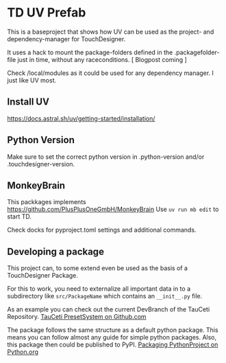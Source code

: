 # TD UV Prefab
This is a baseproject that shows how UV can be used as the project- and dependency-manager for TouchDesigner.

It uses a hack to mount the package-folders defined in the .packagefolder-file just in time, without any raceconditions. [ Blogpost coming ]

Check /local/modules as it could be used for any dependency manager. I just like UV most.

## Install UV
https://docs.astral.sh/uv/getting-started/installation/

## Python Version
Make sure to set the correct python version in .python-version and/or .touchdesigner-version.

## MonkeyBrain
This packkages implements https://github.com/PlusPlusOneGmbH/MonkeyBrain
Use ```uv run mb edit``` to start TD.

Check docks for pyproject.toml settings and additional commands.


## Developing a package
This project can, to some extend even be used as the basis of a TouchDesigner Package. 

For this to work, you need to externalize all important data in to a subdirectory like ```src/PackageName``` which contains an ```__init__.py``` file. 

As an example you can check out the current DevBranch of the TauCeti Repository. 
[TauCeti PresetSystem on Github.com](https://github.com/PlusPlusOneGmbH/TD_TauCeti_Presetsystem/tree/dev)

The package follows the same structure as a default python package. This means you can follow almost any guide for simple python packages. Also, this package then could be published to PyPI.
[Packaging PythonProject on Python.org](https://packaging.python.org/en/latest/tutorials/packaging-projects/)